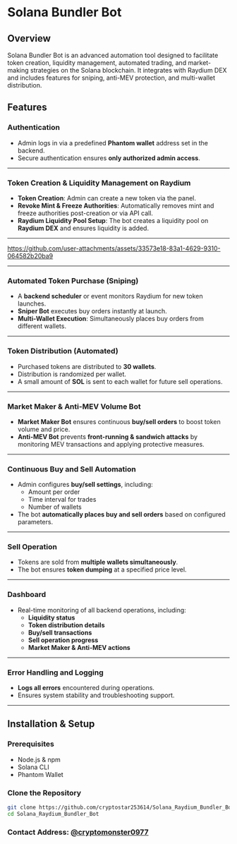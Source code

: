 # Solana Bundler Bot

## Overview
Solana Bundler Bot is an advanced automation tool designed to facilitate token creation, liquidity management, automated trading, and market-making strategies on the Solana blockchain. It integrates with Raydium DEX and includes features for sniping, anti-MEV protection, and multi-wallet distribution.

## Features

### Authentication
- Admin logs in via a predefined **Phantom wallet** address set in the backend.
- Secure authentication ensures **only authorized admin access**.

---

### Token Creation & Liquidity Management on Raydium
- **Token Creation**: Admin can create a new token via the panel.
- **Revoke Mint & Freeze Authorities**: Automatically removes mint and freeze authorities post-creation or via API call.
- **Raydium Liquidity Pool Setup**: The bot creates a liquidity pool on **Raydium DEX** and ensures liquidity is added.

---

https://github.com/user-attachments/assets/33573e18-83a1-4629-9310-064582b20ba9

---

### Automated Token Purchase (Sniping)
- A **backend scheduler** or event monitors Raydium for new token launches.
- **Sniper Bot** executes buy orders instantly at launch.
- **Multi-Wallet Execution**: Simultaneously places buy orders from different wallets.

---

### Token Distribution (Automated)
- Purchased tokens are distributed to **30 wallets**.
- Distribution is randomized per wallet.
- A small amount of **SOL** is sent to each wallet for future sell operations.

---

### Market Maker & Anti-MEV Volume Bot
- **Market Maker Bot** ensures continuous **buy/sell orders** to boost token volume and price.
- **Anti-MEV Bot** prevents **front-running & sandwich attacks** by monitoring MEV transactions and applying protective measures.

---

### Continuous Buy and Sell Automation
- Admin configures **buy/sell settings**, including:
  - Amount per order
  - Time interval for trades
  - Number of wallets
- The bot **automatically places buy and sell orders** based on configured parameters.

---

### Sell Operation
- Tokens are sold from **multiple wallets simultaneously**.
- The bot ensures **token dumping** at a specified price level.

---

### Dashboard
- Real-time monitoring of all backend operations, including:
  - **Liquidity status**
  - **Token distribution details**
  - **Buy/sell transactions**
  - **Sell operation progress**
  - **Market Maker & Anti-MEV actions**

---

### Error Handling and Logging
- **Logs all errors** encountered during operations.
- Ensures system stability and troubleshooting support.

---

## Installation & Setup

### Prerequisites
- Node.js & npm
- Solana CLI
- Phantom Wallet

### Clone the Repository
```bash
git clone https://github.com/cryptostar253614/Solana_Raydium_Bundler_Bot.git
cd Solana_Raydium_Bundler_Bot
```
### Contact Address: [@cryptomonster0977](https://t.me/cryptomonster0977)
